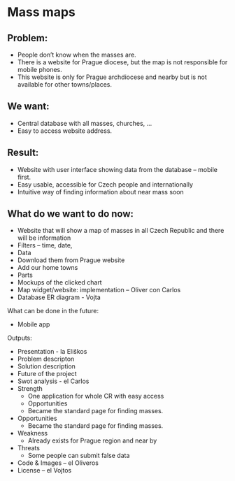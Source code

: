 # Mass maps

## Problem:
-	People don’t know when the masses are.
-	There is a website for Prague diocese, but the map is not responsible for mobile phones.
-	This website is only for Prague archdiocese and nearby but is not available for other towns/places.

## We want:
-	Central database with all masses, churches, …
-	Easy to access website address.

## Result:
-	Website with user interface showing data from the database – mobile first.
-	Easy usable, accessible for Czech people and internationally
-	Intuitive way of finding information about near mass soon

## What do we want to do now:
- Website that will show a map of masses in all Czech Republic and there will be information
-	Filters – time, date, 
-	Data
  - Download them from Prague website
  - Add our home towns
-	Parts
  - Mockups of the clicked chart
  - Map widget/website: implementation – Oliver con Carlos
  - Database ER diagram - Vojta

What can be done in the future:
-	Mobile app

Outputs:
-	Presentation - la Eliškos
  - Problem descripton
  - Solution description
  -	Future of the project
-	Swot analysis  - el Carlos
  - Strength
    -	One application for whole CR with easy access
	  - Opportunities
    - Became the standard page for finding masses.
  - Opportunities
    - Became the standard page for finding masses.
  - Weakness
    - Already exists for Prague region and near by
  - Threats
    - Some people can submit false data
- Code & Images – el Oliveros
- License – el Vojtos
